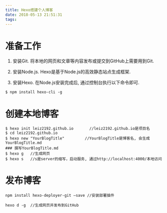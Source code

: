 ```yaml
---
title: Hexo搭建个人博客
date: 2018-05-13 21:51:31
tags:
---
```


# 准备工作
1) 安装Git. 将本地的网页和文章等内容发布或提交到GitHub上需要用到Git.

2) 安装Node.js. Hexo是基于Node.js的高效静态站点生成框架.

3) 安装Hexo. 在Node.js安装完成后, 通过控制台执行以下命令即可.

```
$ npm install hexo-cli -g
```
# 创建本地博客
```
$ hexo init leiz2192.github.io       //leiz2192.github.io是项目名
$ cd leiz2192.github.io
$ hexo new "YourBlogTitle"         //YourBlogTitle是博客名, 会生成YourBlogTitle.md
### 撰写YourBlogTitle.md
$ hexo g   //生成网页
$ hexo s   //s是server的缩写，启动服务, 通过http://localhost:4000/本地访问
```

# 发布博客
```
npm install hexo-deployer-git —save //安装部署插件
```

```
hexo d -g  //生成网页并发布到GitHub
```